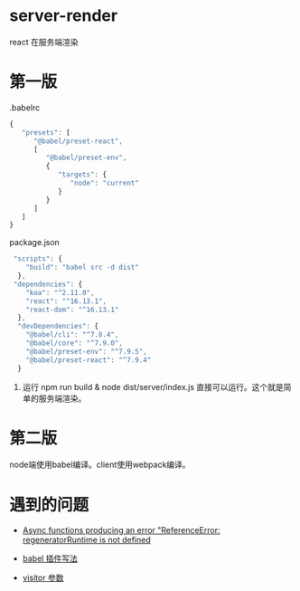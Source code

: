 # server-render
react 在服务端渲染

# 第一版
.babelrc
```js
{
   "presets": [
      "@babel/preset-react",
      [
         "@babel/preset-env",
         {
            "targets": {
               "node": "current"
            }
         }
      ]
   ]
}
```
package.json
```js
 "scripts": {
    "build": "babel src -d dist"
  },
 "dependencies": {
    "koa": "^2.11.0",
    "react": "^16.13.1",
    "react-dom": "^16.13.1"
  },
  "devDependencies": {
    "@babel/cli": "^7.8.4",
    "@babel/core": "^7.9.0",
    "@babel/preset-env": "^7.9.5",
    "@babel/preset-react": "^7.9.4"
  }
```
1. 运行 npm run build & node dist/server/index.js 直接可以运行。这个就是简单的服务端渲染。

# 第二版
node端使用babel编译。client使用webpack编译。

# 遇到的问题
* [Async functions producing an error "ReferenceError: regeneratorRuntime is not defined](https://github.com/babel/babel/issues/5085)

* [babel 插件写法](https://github.com/thejameskyle/babel-handbook)
* [visitor 参数](https://github.com/babel/babel/blob/master/packages/babel-types/src/definitions/es2015.js)
